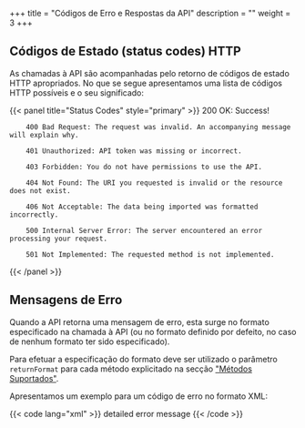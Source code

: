 +++
title = "Códigos de Erro e Respostas da API"
description = ""
weight = 3
+++

## Códigos de Estado (status codes) HTTP

As chamadas à API são acompanhadas pelo retorno de códigos de estado HTTP apropriados. No que se segue apresentamos uma lista de códigos HTTP possíveis e o seu significado:

{{< panel title="Status Codes" style="primary" >}}
        200 OK: Success!

        400 Bad Request: The request was invalid. An accompanying message will explain why.

        401 Unauthorized: API token was missing or incorrect.

        403 Forbidden: You do not have permissions to use the API.

        404 Not Found: The URI you requested is invalid or the resource does not exist.

        406 Not Acceptable: The data being imported was formatted incorrectly.

        500 Internal Server Error: The server encountered an error processing your request.

        501 Not Implemented: The requested method is not implemented.
{{< /panel >}}

## Mensagens de Erro

Quando a API retorna uma mensagem de erro, esta surge no formato especificado na chamada à API (ou no formato definido por defeito, no caso de nenhum formato ter sido especificado).

Para efetuar a especificação do formato deve ser utilizado o parâmetro `returnFormat` para cada método explicitado na secção ["Métodos Suportados"](../06metodos/).

Apresentamos um exemplo para um código de erro no formato XML:

{{< code lang="xml" >}}<?xml version="1.0" encoding="UTF-8" ?>
<hash>
    <error>detailed error message</error>
</hash>
{{< /code >}}


